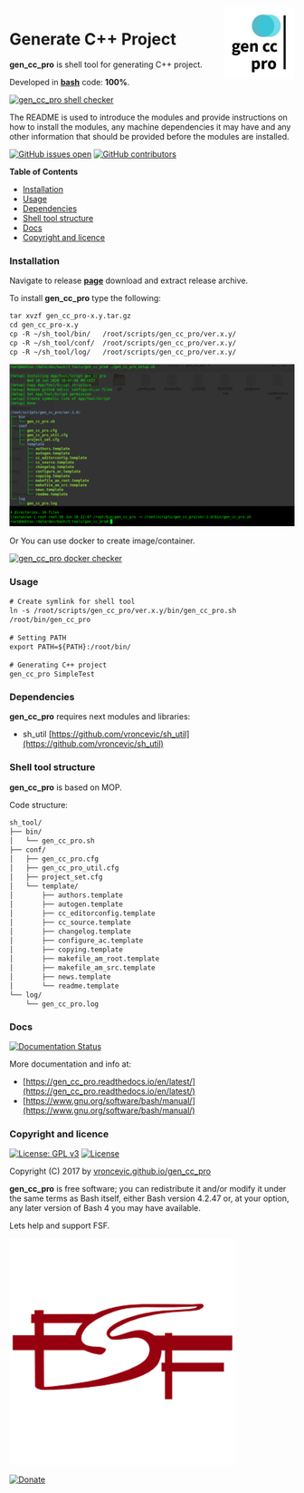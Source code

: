 <img align="right" src="https://raw.githubusercontent.com/vroncevic/gen_cc_pro/dev/docs/gen_cc_pro_logo.png" width="25%">

# Generate C++ Project

**gen_cc_pro** is shell tool for generating C++ project.

Developed in **[bash](https://en.wikipedia.org/wiki/Bash_(Unix_shell))** code: **100%**.

[![gen_cc_pro shell checker](https://github.com/vroncevic/gen_cc_pro/workflows/gen_cc_pro%20shell%20checker/badge.svg)](https://github.com/vroncevic/gen_cc_pro/actions?query=workflow%3A%22gen_cc_pro+shell+checker%22)

The README is used to introduce the modules and provide instructions on
how to install the modules, any machine dependencies it may have and any
other information that should be provided before the modules are installed.

[![GitHub issues open](https://img.shields.io/github/issues/vroncevic/gen_cc_pro.svg)](https://github.com/vroncevic/gen_cc_pro/issues) [![GitHub contributors](https://img.shields.io/github/contributors/vroncevic/gen_cc_pro.svg)](https://github.com/vroncevic/gen_cc_pro/graphs/contributors)

<!-- START doctoc generated TOC please keep comment here to allow auto update -->
<!-- DON'T EDIT THIS SECTION, INSTEAD RE-RUN doctoc TO UPDATE -->
**Table of Contents**

- [Installation](#installation)
- [Usage](#usage)
- [Dependencies](#dependencies)
- [Shell tool structure](#shell-tool-structure)
- [Docs](#docs)
- [Copyright and licence](#copyright-and-licence)

<!-- END doctoc generated TOC please keep comment here to allow auto update -->

### Installation

Navigate to release **[page](https://github.com/vroncevic/gen_cc_pro/releases)** download and extract release archive.

To install **gen_cc_pro** type the following:

```
tar xvzf gen_cc_pro-x.y.tar.gz
cd gen_cc_pro-x.y
cp -R ~/sh_tool/bin/   /root/scripts/gen_cc_pro/ver.x.y/
cp -R ~/sh_tool/conf/  /root/scripts/gen_cc_pro/ver.x.y/
cp -R ~/sh_tool/log/   /root/scripts/gen_cc_pro/ver.x.y/
```

![alt tag](https://raw.githubusercontent.com/vroncevic/gen_cc_pro/dev/docs/setup_tree.png)

Or You can use docker to create image/container.

[![gen_cc_pro docker checker](https://github.com/vroncevic/gen_cc_pro/workflows/gen_cc_pro%20docker%20checker/badge.svg)](https://github.com/vroncevic/gen_cc_pro/actions?query=workflow%3A%22gen_cc_pro+docker+checker%22)

### Usage

```
# Create symlink for shell tool
ln -s /root/scripts/gen_cc_pro/ver.x.y/bin/gen_cc_pro.sh /root/bin/gen_cc_pro

# Setting PATH
export PATH=${PATH}:/root/bin/

# Generating C++ project
gen_cc_pro SimpleTest
```

### Dependencies

**gen_cc_pro** requires next modules and libraries:
* sh_util [https://github.com/vroncevic/sh_util](https://github.com/vroncevic/sh_util)

### Shell tool structure

**gen_cc_pro** is based on MOP.

Code structure:
```
sh_tool/
├── bin/
│   └── gen_cc_pro.sh
├── conf/
│   ├── gen_cc_pro.cfg
│   ├── gen_cc_pro_util.cfg
│   ├── project_set.cfg
│   └── template/
│       ├── authors.template
│       ├── autogen.template
│       ├── cc_editorconfig.template
│       ├── cc_source.template
│       ├── changelog.template
│       ├── configure_ac.template
│       ├── copying.template
│       ├── makefile_am_root.template
│       ├── makefile_am_src.template
│       ├── news.template
│       └── readme.template
└── log/
    └── gen_cc_pro.log
```

### Docs

[![Documentation Status](https://readthedocs.org/projects/gen_cc_pro/badge/?version=latest)](https://gen_cc_pro.readthedocs.io/projects/gen_cc_pro/en/latest/?badge=latest)

More documentation and info at:
* [https://gen_cc_pro.readthedocs.io/en/latest/](https://gen_cc_pro.readthedocs.io/en/latest/)
* [https://www.gnu.org/software/bash/manual/](https://www.gnu.org/software/bash/manual/)

### Copyright and licence

[![License: GPL v3](https://img.shields.io/badge/License-GPLv3-blue.svg)](https://www.gnu.org/licenses/gpl-3.0) [![License](https://img.shields.io/badge/License-Apache%202.0-blue.svg)](https://opensource.org/licenses/Apache-2.0)

Copyright (C) 2017 by [vroncevic.github.io/gen_cc_pro](https://vroncevic.github.io/gen_cc_pro)

**gen_cc_pro** is free software; you can redistribute it and/or modify
it under the same terms as Bash itself, either Bash version 4.2.47 or,
at your option, any later version of Bash 4 you may have available.

Lets help and support FSF.

[![Free Software Foundation](https://raw.githubusercontent.com/vroncevic/gen_cc_pro/dev/docs/fsf-logo_1.png)](https://my.fsf.org/)

[![Donate](https://www.paypalobjects.com/en_US/i/btn/btn_donateCC_LG.gif)](https://my.fsf.org/donate/)
